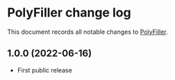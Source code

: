 # PolyFiller change log

This document records all notable changes to
[PolyFiller](https://github.com/Genzo4/polyfiller).

## 1.0.0 (2022-06-16)

- First public release
